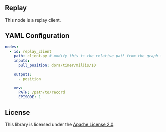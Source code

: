 ## Replay

This node is a replay client.

## YAML Configuration

````YAML
nodes:
  - id: replay_client
    path: client.py # modify this to the relative path from the graph file to the client script
    inputs:
      pull_position: dora/timer/millis/10

    outputs:
      - position

    env:
      PATH: /path/to/record
      EPISODE: 1
````

## License

This library is licensed under the [Apache License 2.0](../../LICENSE).